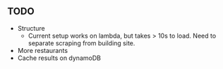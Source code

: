 ## TODO

- Structure
  - Current setup works on lambda, but takes > 10s to load. Need to separate scraping from building site.
- More restaurants
- Cache results on dynamoDB
